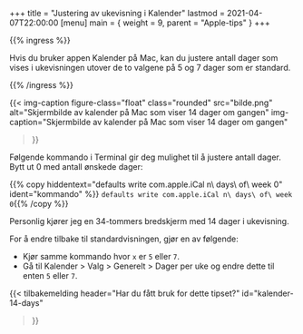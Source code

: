 +++
title = "Justering av ukevisning i Kalender"
lastmod = 2021-04-07T22:00:00
[menu]
main = { weight = 9, parent = "Apple-tips" }
+++

{{% ingress %}}

Hvis du bruker appen Kalender på Mac, kan du justere antall dager som vises i ukevisningen utover
de to valgene på 5 og 7 dager som er standard.

{{% /ingress %}}

{{< img-caption
  figure-class="float"
    class="rounded"
    src="bilde.png"
    alt="Skjermbilde av kalender på Mac som viser 14 dager om gangen"
    img-caption="Skjermbilde av kalender på Mac som viser 14 dager om gangen"
  >}}

Følgende kommando i Terminal gir deg mulighet til å justere antall dager. Bytt ut 0 med antall
ønskede dager:

{{% copy
 hiddentext="defaults write com.apple.iCal n\ days\ of\ week 0"
 ident="kommando"
%}}
```defaults write com.apple.iCal n\ days\ of\ week 0```{{% /copy %}}

Personlig kjører jeg en 34-tommers bredskjerm med 14 dager i ukevisning.

For å endre tilbake til standardvisningen, gjør en av følgende:

* Kjør samme kommando hvor ```x``` er ```5``` eller ```7```.
* Gå til Kalender > Valg > Generelt > Dager per uke og endre dette til enten ```5``` eller ```7```.

{{< tilbakemelding
	header="Har du fått bruk for dette tipset?"
	id="kalender-14-days"
>}}